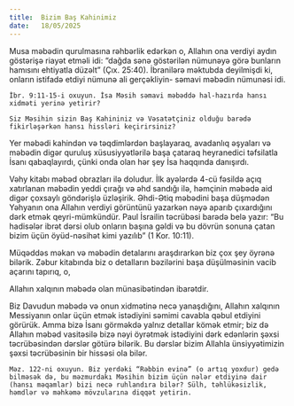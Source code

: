 ```yaml
---
title:  Bizim Baş Kahinimiz
date:   18/05/2025
---
```


Musa məbədin qurulmasına rəhbərlik edərkən o, Allahın ona verdiyi aydın göstərişə riayət etməli idi: “dağda sənə göstərilən nümunəyə görə bunların hamısını ehtiyatla düzəlt” (Çıx. 25:40). İbranilərə məktubda deyilmişdi ki, onların istifadə etdiyi nümunə ali gerçəkliyin- səmavi məbədin nümunəsi idi.

`İbr. 9:11-15-i oxuyun. İsa Məsih səmavi məbəddə hal-hazırda hansı xidməti yerinə yetirir?`

`Siz Məsihin sizin Baş Kahininiz və Vəsatətçiniz olduğu barədə fikirləşərkən hansı hissləri keçirirsiniz?`

Yer məbədi kahindən və təqdimlərdən başlayaraq, avadanlıq əşyaları və məbədin digər quruluş xüsusiyyətlərilə başa çataraq heyranedici təfsilatla İsanı qabaqlayırdı, çünki onda olan hər şey İsa haqqında danışırdı.

Vəhy kitabı məbəd obrazları ilə doludur. İlk ayələrdə 4-cü fəsildə açıq xatırlanan məbədin yeddi çırağı və əhd sandığı ilə, həmçinin məbədə aid digər çoxsaylı göndərişlə üzləşirik. Əhdi-Ətiq məbədini başa düşmədən Yəhyanın ona Allahın verdiyi görüntünü yazarkən nəyə aparıb çıxardığını dərk etmək qeyri-mümkündür. Paul İsrailin təcrübəsi barədə belə yazır: “Bu hadisələr ibrət dərsi olub onların başına gəldi və bu dövrün sonuna çatan bizim üçün öyüd-nəsihət kimi yazılıb” (1 Kor. 10:11).

Müqəddəs məkan və məbədin detalarını araşdırarkən biz çox şey öyrənə bilərik. Zəbur kitabında biz o detalların bəzilərini başa düşülməsinin vacib açarını tapırıq, o,

Allahın xalqının məbədə olan münasibətindən ibarətdir.

Biz Davudun məbədə və onun xidmətinə necə yanaşdığını, Allahın xalqının Messiyanın onlar üçün etmək istədiyini səmimi cavabla qəbul etdiyini görürük. Amma bizə İsanı görməkdə yalnız detallar kömək etmir; biz də Allahın məbəd vasitəsilə bizə nəyi öyrətmək istədiyini dərk edənlərin şəxsi təcrübəsindən dərslər götürə bilərik. Bu dərslər bizim Allahla ünsiyyətimizin şəxsi təcrübəsinin bir hissəsi ola bilər.

`Məz. 122-ni oxuyun. Biz yerdəki “Rəbbin evinə” (o artıq yoxdur) gedə bilməsək də, bu məzmurdakı Məsihin bizim üçün nələr etdiyinə dair (hansı məqamlar) bizi necə ruhlandıra bilər? Sülh, təhlükəsizlik, həmdlər və məhkəmə mövzularına diqqət yetirin.`